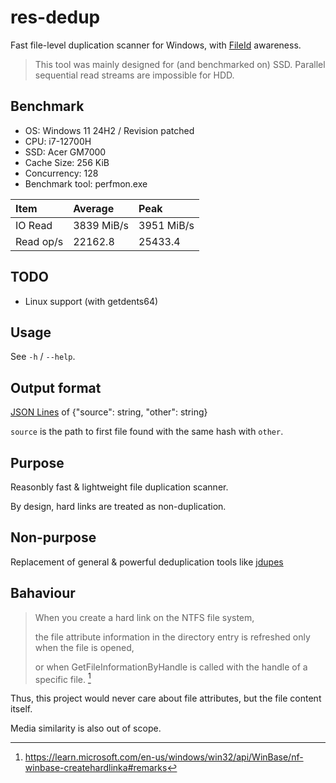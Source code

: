 # res-dedup

[FileId]: https://learn.microsoft.com/en-us/windows/win32/api/fileapi/ns-fileapi-by_handle_file_information#remarks

Fast file-level duplication scanner for Windows, with [FileId] awareness.

> This tool was mainly designed for \(and benchmarked on\) SSD. Parallel sequential read streams are impossible for HDD.

[^0]: https://learn.microsoft.com/en-us/windows/win32/api/WinBase/nf-winbase-createhardlinka#remarks

## Benchmark

- OS: Windows 11 24H2 / Revision patched
- CPU: i7-12700H
- SSD: Acer GM7000
- Cache Size: 256 KiB
- Concurrency: 128
- Benchmark tool: perfmon.exe

| Item      | Average    | Peak       |
| :-------- | :--------- | :--------- |
| IO Read   | 3839 MiB/s | 3951 MiB/s |
| Read op/s | 22162.8    | 25433.4    |


## TODO

- Linux support (with getdents64)

## Usage

See `-h` / `--help`.

## Output format

[JSON Lines]: https://jsonlines.org/

[JSON Lines] of {"source": string, "other": string}

`source` is the path to first file found with the same hash with `other`.

## Purpose

Reasonbly fast & lightweight file duplication scanner.

By design, hard links are treated as non-duplication.

## Non-purpose

Replacement of general & powerful deduplication tools like [jdupes](https://codeberg.org/jbruchon/jdupes)

## Bahaviour

> When you create a hard link on the NTFS file system,
> 
> the file attribute information in the directory entry is refreshed only when the file is opened,
> 
> or when GetFileInformationByHandle is called with the handle of a specific file. [^0]

Thus, this project would never care about file attributes, but the file content itself.

Media similarity is also out of scope.
